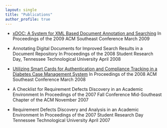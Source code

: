 ```yaml
---
layout: single
title: "Publications"
author_profile: true
---
```



* <a href="http://portal.acm.org/citation.cfm?doid=1566445.1566557" target="_blank">xDOC: A System for XML Based Document Annotation and Searching</a>
In Proceedings of the 2009 ACM Southeast Conference
March 2009

* Annotating Digital Documents for Improved Search Results in a Document Repository
In Proceedings of the 2008 Student Research Day, Tennessee Technological University
April 2008

* <a href="http://doi.acm.org/10.1145/1593105.1593246" target="_blank">Utilizing Smart Cards for Authentication and Compliance Tracking in a Diabetes Case Management System</a>
In Proceedings of the 2008 ACM Southeast Conference
March 2008

* A Checklist for Requirement Defects Discovery in an Academic Environment
In Proceedings of the 2007 Fall Conference Mid-Southeast Chapter of the ACM
November 2007

* Requirement Defects Discovery and Analysis in an Academic Environment
In Proceedings of the 2007 Student Research Day Tennessee Technological University
April 2007

